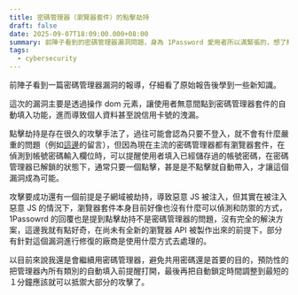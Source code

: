 ```yaml
---
title: 密碼管理器（瀏覽器套件）的點擊劫持
draft: false
date: 2025-09-07T18:09:00.000+08:00
summary: 前陣子看到的密碼管理器漏洞問題，身為 1Password 愛用者所以滿緊張的，想了解發生什麼事情。
tags:
  - cybersecurity
---
```

前陣子看到一篇密碼管理器漏洞的報導，仔細看了原始報告後學到一些新知識。

這次的漏洞主要是透過操作 dom 元素，讓使用者無意間點到密碼管理器套件的自動填入功能，進而導致個人資料甚至說信用卡號的洩漏。

點擊劫持是存在很久的攻擊手法了，過往可能會認為只要不登入，就不會有什麼嚴重的問題（例如[這邊](https://blog.huli.tw/2021/09/26/what-is-clickjacking/#:~:text=%E6%8A%80%E8%A1%93%E9%83%A8%E8%90%BD%E6%A0%BC-,%E8%A9%95%E8%AB%96,-%C2%A9%202025%20Huli%C2%A0%20Powered)的留言），但因為現在主流的密碼管理器都有瀏覽器套件，在偵測到帳號密碼輸入欄位時，可以提醒使用者填入已經儲存過的帳號密碼，在密碼管理器已解鎖的狀態下，通常只要一個點擊，甚是是不點擊就自動帶入，才讓這個漏洞成為可能。

攻擊要成功還有一個前提是子網域被劫持，導致惡意 JS 被注入，但其實在被注入惡意 JS 的情況下，瀏覽器套件本身目前好像也沒有什麼可以偵測和防禦的方式，1Passowrd 的回覆也是提到點擊劫持不是密碼管理器的問題，沒有完全的解決方案，這邊我就有點好奇，在尚未有全新的瀏覽器 API 被製作出來的前提下，部分有針對這個漏洞進行修復的廠商是使用什麼方式去處理的。

以目前來說我還是會繼續用密碼管理器，避免共用密碼還是首要的目的，預防性的把管理器內所有類別的自動填入前提醒打開，最後再把自動鎖定時間調整到最短的１分鐘應該就可以抵禦大部分的攻擊了。
